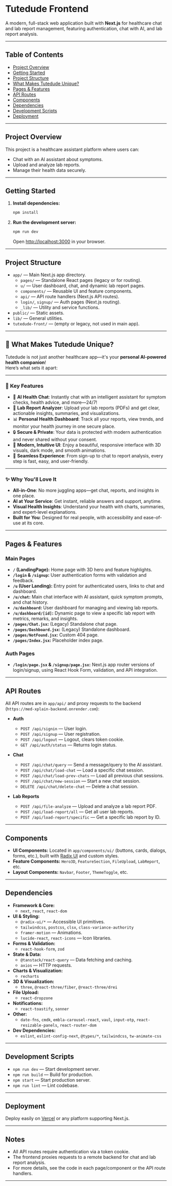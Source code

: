 # Tutedude Frontend

A modern, full-stack web application built with **Next.js** for healthcare chat and lab report management, featuring authentication, chat with AI, and lab report analysis.

---

## Table of Contents

- [Project Overview](#project-overview)
- [Getting Started](#getting-started)
- [Project Structure](#project-structure)
- [What Makes Tutedude Unique?](#-what-makes-tutedude-unique)
- [Pages & Features](#pages--features)
- [API Routes](#api-routes)
- [Components](#components)
- [Dependencies](#dependencies)
- [Development Scripts](#development-scripts)
- [Deployment](#deployment)

---

## Project Overview

This project is a healthcare assistant platform where users can:

- Chat with an AI assistant about symptoms.
- Upload and analyze lab reports.
- Manage their health data securely.

---

## Getting Started

1. **Install dependencies:**
   ```bash
   npm install
   ```
2. **Run the development server:**
   ```bash
   npm run dev
   ```
   Open [http://localhost:3000](http://localhost:3000) in your browser.

---

## Project Structure

- `app/` — Main Next.js app directory.
  - `pages/` — Standalone React pages (legacy or for routing).
  - `u/` — User dashboard, chat, and dynamic lab report pages.
  - `components/` — Reusable UI and feature components.
  - `api/` — API route handlers (Next.js API routes).
  - `login/`, `signup/` — Auth pages (Next.js routing).
  - `_lib/` — Utility and service functions.
- `public/` — Static assets.
- `lib/` — General utilities.
- `tutedude-front/` — (empty or legacy, not used in main app).

---

## 🌟 What Makes Tutedude Unique?

Tutedude is not just another healthcare app—it's your **personal AI-powered health companion**!  
Here’s what sets it apart:

---

### 🚀 **Key Features**

- 🤖 **AI Health Chat**: Instantly chat with an intelligent assistant for symptom checks, health advice, and more—24/7!
- 📄 **Lab Report Analyzer**: Upload your lab reports (PDFs) and get clear, actionable insights, summaries, and visualizations.
- 📊 **Personal Health Dashboard**: Track all your reports, view trends, and monitor your health journey in one secure place.
- 🔒 **Secure & Private**: Your data is protected with modern authentication and never shared without your consent.
- 🌈 **Modern, Intuitive UI**: Enjoy a beautiful, responsive interface with 3D visuals, dark mode, and smooth animations.
- 🏥 **Seamless Experience**: From sign-up to chat to report analysis, every step is fast, easy, and user-friendly.

---

### ✨ **Why You'll Love It**

- **All-in-One**: No more juggling apps—get chat, reports, and insights in one place.
- **AI at Your Service**: Get instant, reliable answers and support, anytime.
- **Visual Health Insights**: Understand your health with charts, summaries, and expert-level explanations.
- **Built for You**: Designed for real people, with accessibility and ease-of-use at its core.

---

## Pages & Features

### Main Pages

- **`/` (LandingPage):** Home page with 3D hero and feature highlights.
- **`/login` & `/signup`:** User authentication forms with validation and feedback.
- **`/u` (User Landing):** Entry point for authenticated users, links to chat and dashboard.
- **`/u/chat`:** Main chat interface with AI assistant, quick symptom prompts, and chat history.
- **`/u/dashboard`:** User dashboard for managing and viewing lab reports.
- **`/u/dashboard/[id]`:** Dynamic page to view a specific lab report with metrics, remarks, and insights.
- **`/pages/Chat.jsx`:** (Legacy) Standalone chat page.
- **`/pages/Dashboard.jsx`:** (Legacy) Standalone dashboard.
- **`/pages/NotFound.jsx`:** Custom 404 page.
- **`/pages/Index.jsx`:** Placeholder index page.

### Auth Pages

- **`/login/page.jsx` & `/signup/page.jsx`:** Next.js app router versions of login/signup, using React Hook Form, validation, and API integration.

---

## API Routes

All API routes are in `app/api/` and proxy requests to the backend (`https://med-xplain-backend.onrender.com`):

- **Auth**

  - `POST /api/signin` — User login.
  - `POST /api/signup` — User registration.
  - `POST /api/logout` — Logout, clears token cookie.
  - `GET /api/auth/status` — Returns login status.

- **Chat**

  - `POST /api/chat/query` — Send a message/query to the AI assistant.
  - `POST /api/chat/load-chat` — Load a specific chat session.
  - `POST /api/chat/load-prev-chats` — Load all previous chat sessions.
  - `POST /api/chat/new-session` — Start a new chat session.
  - `DELETE /api/chat/delete-chat` — Delete a chat session.

- **Lab Reports**
  - `POST /api/file-analyze` — Upload and analyze a lab report PDF.
  - `POST /api/load-report/all` — Get all user lab reports.
  - `POST /api/load-report/specific` — Get a specific lab report by ID.

---

## Components

- **UI Components:** Located in `app/components/ui/` (buttons, cards, dialogs, forms, etc.), built with [Radix UI](https://www.radix-ui.com/) and custom styles.
- **Feature Components:** `Hero3D`, `FeatureSection`, `FileUpload`, `LabReport`, etc.
- **Layout Components:** `Navbar`, `Footer`, `ThemeToggle`, etc.

---

## Dependencies

- **Framework & Core:**
  - `next`, `react`, `react-dom`
- **UI & Styling:**
  - `@radix-ui/*` — Accessible UI primitives.
  - `tailwindcss`, `postcss`, `clsx`, `class-variance-authority`
  - `framer-motion` — Animations.
  - `lucide-react`, `react-icons` — Icon libraries.
- **Forms & Validation:**
  - `react-hook-form`, `zod`
- **State & Data:**
  - `@tanstack/react-query` — Data fetching and caching.
  - `axios` — HTTP requests.
- **Charts & Visualization:**
  - `recharts`
- **3D & Visualization:**
  - `three`, `@react-three/fiber`, `@react-three/drei`
- **File Upload:**
  - `react-dropzone`
- **Notifications:**
  - `react-toastify`, `sonner`
- **Other:**
  - `date-fns`, `cmdk`, `embla-carousel-react`, `vaul`, `input-otp`, `react-resizable-panels`, `react-router-dom`
- **Dev Dependencies:**
  - `eslint`, `eslint-config-next`, `@types/*`, `tailwindcss`, `tw-animate-css`

---

## Development Scripts

- `npm run dev` — Start development server.
- `npm run build` — Build for production.
- `npm start` — Start production server.
- `npm run lint` — Lint codebase.

---

## Deployment

Deploy easily on [Vercel](https://vercel.com/) or any platform supporting Next.js.

---

## Notes

- All API routes require authentication via a token cookie.
- The frontend proxies requests to a remote backend for chat and lab report analysis.
- For more details, see the code in each page/component or the API route handlers.

---
